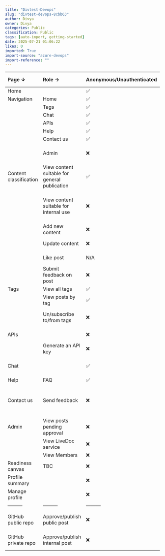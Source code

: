 ```yaml
---
title: "Divtest-Devops"
slug: "divtest-devops-8cbb63"
author: Divya
owner: Divya
categories: Public
classification: Public
tags: [auto-import, getting-started]
date: 2025-07-21 01:06:22
likes: 0
imported: True 
import-source: "azure-devops"
import-reference: ""
---
```


| Page ↓ | Role → | Anonymous/Unauthenticated | User/Authenticated | Internal | Moderator | Admin | How we manage |
| :--- | :--- | :--- | :--- | :--- | :--- | :--- | :--- |
| Home |  | ✅ | ✅ | ✅ | ✅ | ✅ | Nil |
| Navigation | Home | ✅ | ✅ | ✅ | ✅ | ✅ | Nil |
|  | Tags | ✅ | ✅ | ✅ | ✅ | ✅ | Nil |
|  | Chat | ✅ | ✅ | ✅ | ✅ | ✅ | Nil |
|  | APIs | ✅ | ✅ | ✅ | ✅ | ✅ | Nil |
|  | Help | ✅ | ✅ | ✅ | ✅ | ✅ | Nil |
|  | Contact us | ✅ | ✅ | ✅ | ✅ | ✅ | Nil |
|  | Admin | ❌ | ❌ | ❌ | ❌ | ✅ | Admin hidden from nav |
| Content classification | View content suitable for general publication | ✅ | ✅ | ✅ | ✅ | ✅ | Nil |
|  | View content suitable for internal use | ❌ | ❌ | ✅ | ✅ | ✅ | *To be decided; possibly hidden* else 403 |
|  | Add new content | ❌ | ✅ | ✅ | ✅ | ✅ | Add post link hidden |
|  | Update content | ❌ | ✅ | ✅ | ✅ | ✅ | Edit link hidden |
|  | Like post | N/A | N/A | N/A | N/A | N/A | Removed - revisit later |
|  | Submit feedback on post | ❌ | ✅ | ✅ | ✅ | ✅ | Feedback box hidden |
| Tags | View all tags | ✅ | ✅ | ✅ | ✅ | ✅ | Nil |
|  | View posts by tag | ✅ | ✅ | ✅ | ✅ | ✅ | Nil |
|  | Un/subscribe to/from tags | ❌ | ❌ | ❌ | ✅ | ✅ | Subscribe button hidden |
| APIs |  | ❌ | ✅ | ✅ | ✅ | ✅ | APIs hidden from nav |
|  | Generate an API key | ❌ | ✅ | ✅ | ✅ | ✅ | Disabled |
| Chat |  | ✅ | ✅ | ✅ | ✅ | ✅ | Responses limited by role |
| Help | FAQ | ✅ | ✅ | ✅ | ✅ | ✅ | Nil |
| Contact us | Send feedback | ❌ | ✅ | ✅ | ✅ | ✅ | Text on screen encourages user to sign in |
| Admin | View posts pending approval | ❌ | ❌ | ❌ | ❌ | ✅ | Admin hidden from nav |
|  | View LiveDoc service | ❌ | ❌ | ❌ | ❌ | ✅ | Nil |
|  | View Members | ❌ | ❌ | ❌ | ❌ | ✅ | Nil |
| Readiness canvas | TBC | ❌ | ✅ | ✅ | ✅ | ✅ | Visible but disabled |
| Profile summary |  | ❌ | ✅ | ✅ | ✅ | ✅ | Profile unavailable |
| Manage profile |  | ❌ | ✅ | ✅ | ✅ | ✅ | Profile unavailable |
| ——— | ——— | ——— | ——— | ——— | ——— | ——— | ——— |
| GitHub public repo | Approve/publish public post | ❌ | Requires invitation as an 'outside collaborator' in GH | Requires GH org membership | Requires GH org membership | Requires GH org membership | GH org membership restrictions |
| GitHub private repo | Approve/publish internal post | ❌ | Requires a paid GH seat | Requires a paid GH seat | Requires a paid GH seat | Requires a paid GH seat | GH membership restrictions |